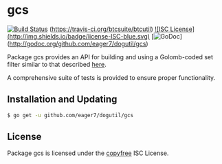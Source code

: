 gcs
==========

[![Build Status](https://travis-ci.org/eager7/dogutil.svg?branch=master)](https://travis-ci.org/eager7/dogutil)
(https://travis-ci.org/btcsuite/btcutil) [![ISC License]
(http://img.shields.io/badge/license-ISC-blue.svg)](http://copyfree.org)
[![GoDoc](https://godoc.org/github.com/eager7/dogutil/gcs?status.png)]
(http://godoc.org/github.com/eager7/dogutil/gcs)

Package gcs provides an API for building and using a Golomb-coded set filter
similar to that described [here](http://giovanni.bajo.it/post/47119962313/golomb-coded-sets-smaller-than-bloom-filters).

A comprehensive suite of tests is provided to ensure proper functionality.

## Installation and Updating

```bash
$ go get -u github.com/eager7/dogutil/gcs
```

## License

Package gcs is licensed under the [copyfree](http://copyfree.org) ISC
License.
